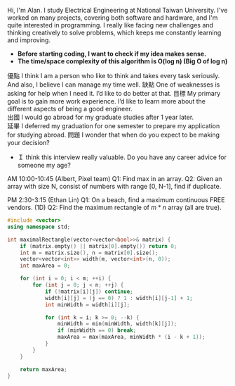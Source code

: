 Hi, I'm Alan. I study Electrical Engineering at National Taiwan University. I've worked on many projects, covering both software and hardware, and I'm quite interested in programming. I really like facing new challenges and thinking creatively to solve problems, which keeps me constantly learning and improving.

- **Before starting coding, I want to check if my idea makes sense.**
- **The time/space complexity of this algorithm is O(log n) (Big O of log n)**

優點 I think I am a person who like to think and takes every task seriously. And also, I believe I can manage my time well.
缺點 One of weaknesses is asking for help when I need it. I’d like to do better at that.
目標 My primary goal is to gain more work experience. I’d like to learn more about the different aspects of being a good engineer.  
出國 I would go abroad for my graduate studies after 1 year later.  
延畢 I deferred my graduation for one semester to prepare my application for studying abroad.
問題 I wonder that when do you expect to be making your decision?

- Ｉ think this interview really valuable. Do you have any career advice for someone my age?


AM 10:00-10:45 (Albert, Pixel team)
Q1: Find max in an array.
Q2: Given an array with size N, consist of numbers with range [0, N-1], find if duplicate.

PM 2:30-3:15 (Ethan Lin)
Q1: On a beach, find a maximum continuous FREE vendors. (1D)
Q2: Find the maximum rectangle of $m*n$ array (all are true).

```cpp
#include <vector>
using namespace std;

int maximalRectangle(vector<vector<bool>>& matrix) {
    if (matrix.empty() || matrix[0].empty()) return 0;
    int m = matrix.size(), n = matrix[0].size();
    vector<vector<int>> width(m, vector<int>(n, 0));
    int maxArea = 0;

    for (int i = 0; i < m; ++i) {
        for (int j = 0; j < n; ++j) {
            if (!matrix[i][j]) continue;
            width[i][j] = (j == 0) ? 1 : width[i][j-1] + 1;
            int minWidth = width[i][j];

            for (int k = i; k >= 0; --k) {
                minWidth = min(minWidth, width[k][j]);
                if (minWidth == 0) break; 
                maxArea = max(maxArea, minWidth * (i - k + 1));
            }
        }
    }

    return maxArea;
}
```
